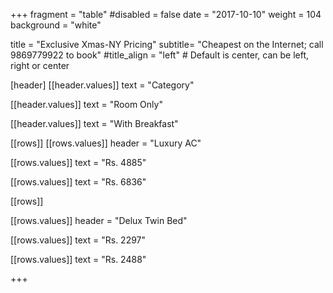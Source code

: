 +++
fragment = "table"
#disabled = false
date = "2017-10-10"
weight = 104
background = "white"

title = "Exclusive Xmas-NY Pricing"
subtitle= "Cheapest on the Internet; call 9869779922 to book"
#title_align = "left" # Default is center, can be left, right or center

[header]
  [[header.values]]
    text = "Category"

  [[header.values]]
    text = "Room Only"

  [[header.values]]
    text = "With Breakfast"




[[rows]]
  [[rows.values]]
    header = "Luxury AC"

  [[rows.values]]
    text = "Rs. 4885"
    
   [[rows.values]]
    text = "Rs. 6836"  


[[rows]]

[[rows.values]]
    header = "Delux Twin Bed"

  [[rows.values]]
    text = "Rs. 2297"

  [[rows.values]]
    text = "Rs. 2488"


    

+++
